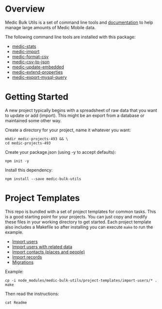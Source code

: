 # Overview

Medic Bulk Utils is a set of command line tools and [documentation](./docs/) to
help manage large amounts of Medic Mobile data.

The following command line tools are installed with this package:

 - [medic-stats](docs/stats.md)
 - [medic-import](docs/import.md)
 - [medic-format-csv](docs/format-csv.md)
 - [medic-csv-to-json](docs/csv-to-json.md)
 - [medic-update-embedded](docs/update-embedded.md)
 - [medic-extend-properties](docs/extend-properties.md)
 - [medic-export-mysql-query](docs/export-mysql-query.md)

# Getting Started

A new project typically begins with a spreadsheet of raw data that you want to
update or add (import).  This might be an export from a database or maintained
some other way.

Create a directory for your project, name it whatever you want:

```
mkdir medic-projects-493 && \
cd medic-projects-493
```

Create your package.json (using -y to accept defaults):

```
npm init -y
```

Install this dependency:

```
npm install --save medic-bulk-utils
```

# Project Templates

This repo is bundled with a set of project templates for common tasks.  This is
a good starting point for your projects.  You can just copy and modify these
files in your working directory to get started.  Each project template also
includes a Makefile so after installing you can execute `make` to run the
example.

  - [Import users](project-templates/import-users)
  - [Import users with related data](project-templates/import-users-w-supervisors)
  - [Import contacts (places and people)](project-templates/import-contacts)
  - [Import records](project-templates/import-records)
  - [Migrations](project-templates/migrations)

Example:

```
cp -i node_modules/medic-bulk-utils/project-templates/import-users/* .
make
```

Then read the instructions:

```
cat Readme
```


